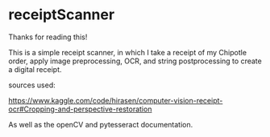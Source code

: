 # receiptScanner

Thanks for reading this! 

This is a simple receipt scanner, in which I take a receipt of my Chipotle order, apply image preprocessing, OCR, and string postprocessing to create a digital receipt. 


sources used:

https://www.kaggle.com/code/hirasen/computer-vision-receipt-ocr#Cropping-and-perspective-restoration

As well as the openCV and pytesseract documentation. 

